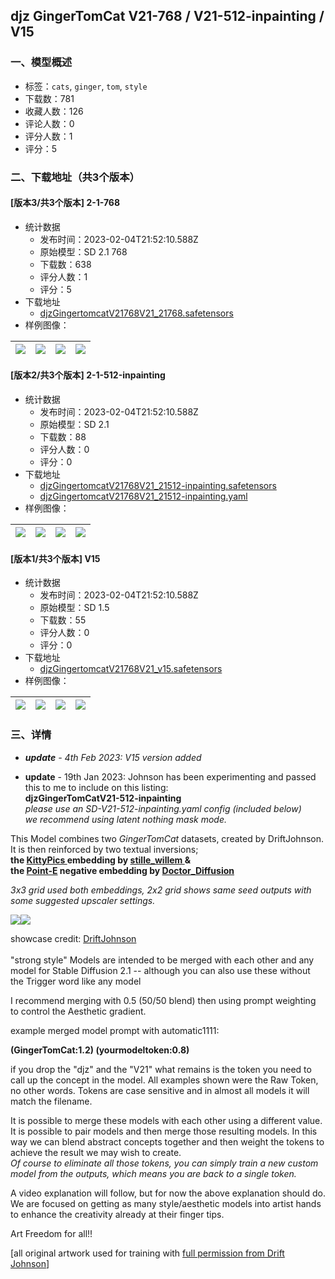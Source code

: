 ## djz GingerTomCat V21-768 / V21-512-inpainting / V15
### 一、模型概述

- 标签：`cats`, `ginger`, `tom`, `style`
- 下载数：781
- 收藏人数：126
- 评论人数：0
- 评分人数：1
- 评分：5

### 二、下载地址（共3个版本）

#### [版本3/共3个版本] 2-1-768

- 统计数据
  - 发布时间：2023-02-04T21:52:10.588Z
  - 原始模型：SD 2.1 768
  - 下载数：638
  - 评分人数：1
  - 评分：5
- 下载地址
  - [djzGingertomcatV21768V21_21768.safetensors](https://civitai.com/api/download/models/5335)
- 样例图像：

| <img src="https://image.civitai.com/xG1nkqKTMzGDvpLrqFT7WA/24c0499a-d7c5-4082-bc0a-145ba1d7de00/width=450/41430.jpeg" /> | <img src="https://image.civitai.com/xG1nkqKTMzGDvpLrqFT7WA/99e6aae3-21e9-4628-9cec-6ad9da2aa100/width=450/41449.jpeg" /> | <img src="https://image.civitai.com/xG1nkqKTMzGDvpLrqFT7WA/07f24654-65ab-48b1-f4fb-3c11d17d4700/width=450/41448.jpeg" /> | <img src="https://image.civitai.com/xG1nkqKTMzGDvpLrqFT7WA/f54d45e3-8331-4013-3380-5a8bcbdf0c00/width=450/41447.jpeg" /> |
| ---- | ---- | ---- | ---- |

#### [版本2/共3个版本] 2-1-512-inpainting

- 统计数据
  - 发布时间：2023-02-04T21:52:10.588Z
  - 原始模型：SD 2.1
  - 下载数：88
  - 评分人数：0
  - 评分：0
- 下载地址
  - [djzGingertomcatV21768V21_21512-inpainting.safetensors](https://civitai.com/api/download/models/5559)
  - [djzGingertomcatV21768V21_21512-inpainting.yaml](https://civitai.com/api/download/models/5559?type=Config&format=Other)
- 样例图像：

| <img src="https://image.civitai.com/xG1nkqKTMzGDvpLrqFT7WA/4fe05235-0886-4afe-d160-b85cba569a00/width=450/44272.jpeg" /> | <img src="https://image.civitai.com/xG1nkqKTMzGDvpLrqFT7WA/7194d8d2-f602-4735-3328-f7dde5773100/width=450/44271.jpeg" /> | <img src="https://image.civitai.com/xG1nkqKTMzGDvpLrqFT7WA/9cab0c03-f05a-469c-6a1f-6948521c8d00/width=450/44270.jpeg" /> | <img src="https://image.civitai.com/xG1nkqKTMzGDvpLrqFT7WA/37b3be76-c48c-4415-ccf9-9ca6b99c4000/width=450/44269.jpeg" /> |
| ---- | ---- | ---- | ---- |

#### [版本1/共3个版本] V15

- 统计数据
  - 发布时间：2023-02-04T21:52:10.588Z
  - 原始模型：SD 1.5
  - 下载数：55
  - 评分人数：0
  - 评分：0
- 下载地址
  - [djzGingertomcatV21768V21_v15.safetensors](https://civitai.com/api/download/models/7787)
- 样例图像：

| <img src="https://image.civitai.com/xG1nkqKTMzGDvpLrqFT7WA/c954a87e-1d5a-499e-4d57-7703620a8a00/width=450/73149.jpeg" /> | <img src="https://image.civitai.com/xG1nkqKTMzGDvpLrqFT7WA/ec4fac07-79a2-428a-2aa7-b283ec101700/width=450/73148.jpeg" /> | <img src="https://image.civitai.com/xG1nkqKTMzGDvpLrqFT7WA/46535be2-1636-4c49-7abe-af1a369e6400/width=450/73147.jpeg" /> | <img src="https://image.civitai.com/xG1nkqKTMzGDvpLrqFT7WA/f355d8d3-4eb9-4e7b-f2bb-2db97f745000/width=450/73146.jpeg" /> |
| ---- | ---- | ---- | ---- |


### 三、详情
<ul><li><p><strong><em>update</em></strong><em> - 4th Feb 2023: V15 version added</em></p></li><li><p><strong>update</strong> - 19th Jan 2023: Johnson has been experimenting and passed this to me to include on this listing: <br /><strong>djzGingerTomCatV21-512-inpainting</strong><br /><em>please use an SD-V21-512-inpainting.yaml config (included below)</em><br /><em>we recommend using latent nothing mask mode.</em><br /></p></li></ul><p>This Model combines two <em>GingerTomCat</em> datasets, created by DriftJohnson. It is then reinforced by two textual inversions;<br /><strong>the </strong><a target="_blank" rel="ugc" href="https://civitai.com/models/1917/kittypic-for-sd-2x"><strong>KittyPics </strong></a><strong>embedding by </strong><a target="_blank" rel="ugc" href="https://civitai.com/user/stille_willem"><strong>stille_willem </strong></a><strong>&amp; </strong><br /><strong>the </strong><a target="_blank" rel="ugc" href="https://civitai.com/models/4044/doctor-diffusions-point-e-negative-embedding"><strong>Point-E</strong></a><strong> negative embedding by </strong><a target="_blank" rel="ugc" href="https://civitai.com/user/doctor_diffusion"><strong>Doctor_Diffusion</strong></a></p><p><em>3x3 grid used both embeddings, 2x2 grid shows same seed outputs with some suggested upscaler settings.</em></p><img src="https://imagecache.civitai.com/xG1nkqKTMzGDvpLrqFT7WA/caf909d4-2a39-4604-22c7-1b08a0cab100/width=525" /><img src="https://imagecache.civitai.com/xG1nkqKTMzGDvpLrqFT7WA/9d9a407c-41a8-4da0-0cd2-72d18dc1a400/width=525" /><p>showcase credit: <a target="_blank" rel="ugc" href="https://civitai.com/user/DriftJohnson">DriftJohnson</a><br /><br />"strong style" Models are intended to be merged with each other and any model for Stable Diffusion 2.1 -- although you can also use these without the Trigger word like any model</p><p></p><p>I recommend merging with 0.5 (50/50 blend) then using prompt weighting to control the Aesthetic gradient.</p><p>example merged model prompt with automatic1111:</p><p><strong>(GingerTomCat:1.2) (yourmodeltoken:0.8)</strong></p><p>if you drop the "djz" and the "V21" what remains is the token you need to call up the concept in the model. All examples shown were the Raw Token, no other words. Tokens are case sensitive and in almost all models it will match the filename.</p><p>It is possible to merge these models with each other using a different value. It is possible to pair models and then merge those resulting models. In this way we can blend abstract concepts together and then weight the tokens to achieve the result we may wish to create. <br /><em>Of course to eliminate all those tokens, you can simply train a new custom model from the outputs, which means you are back to a single token.</em></p><p>A video explanation will follow, but for now the above explanation should do. We are focused on getting as many style/aesthetic models into artist hands to enhance the creativity already at their finger tips.</p><p>Art Freedom for all!!</p><p>[all original artwork used for training with <a target="_blank" rel="ugc" href="https://twitter.com/MushroomFleet/status/1609633158864961539">full permission from Drift Johnson</a>]</p><p></p>